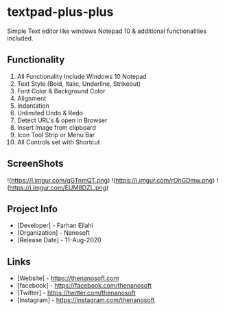 # textpad-plus-plus
Simple Text editor like windows Notepad 10 &amp; additional functionalities included.

## Functionality
1. All Functionality Include Windows 10 Notepad
2. Text Style (Bold, Italic, Underline, Strikeout)
3. Font Color & Background Color
4. Alignment
5. Indentation
6. Unlimited Undo & Redo
7. Detect URL's & open in Browser
8. Insert Image from clipboard
9. Icon Tool Strip or Menu Bar
10. All Controls set with Shortcut

## ScreenShots
!(https://i.imgur.com/qGTnmQT.png)
!(https://i.imgur.com/rOhGDmw.png)
!(https://i.imgur.com/EUM8DZL.png)

## Project Info
* [Developer] - Farhan Ellahi
* [Organization] - Nanosoft
* [Release Date] - 11-Aug-2020

## Links
* [Website] - https://thenanosoft.com
* [facebook] - https://facebook.com/thenanosoft
* [Twitter] - https://twitter.com/thenanosoft
* [Instagram] - https://instagram.com/thenanosoft

